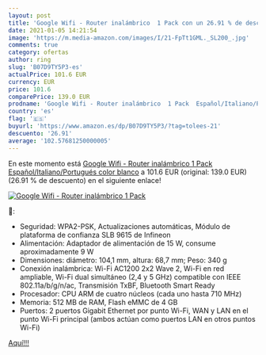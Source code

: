 ```yaml
---
layout: post
title: 'Google Wifi - Router inalámbrico  1 Pack con un 26.91 % de descuento'
date: 2021-01-05 14:21:54
image: 'https://m.media-amazon.com/images/I/21-FpTt1GML._SL200_.jpg'
comments: true
category: ofertas
author: ring
slug: 'B07D9TY5P3-es'
actualPrice: 101.6 EUR
currency: EUR
price: 101.6
comparePrice: 139.0 EUR
prodname: 'Google Wifi - Router inalámbrico  1 Pack  Español/Italiano/Portugués   color blanco'
country: 'es'
flag: '🇪🇸'
buyurl: 'https://www.amazon.es/dp/B07D9TY5P3/?tag=tolees-21'
descuento: '26.91'
average: '102.57681250000005'
---
```


En este momento está [Google Wifi - Router inalámbrico  1 Pack  Español/Italiano/Portugués   color blanco](https://www.amazon.es/dp/B07D9TY5P3/?tag=tolees-21) a 101.6 EUR (original: 139.0 EUR) (26.91 %  de descuento) en el siguiente enlace!

[![Google Wifi - Router inalámbrico  1 Pack](https://m.media-amazon.com/images/I/21-FpTt1GML._SL200_.jpg)](https://www.amazon.es/dp/B07D9TY5P3/?tag=tolees-21)

🔎:

- Seguridad: WPA2-PSK, Actualizaciones automáticas, Módulo de plataforma de confianza SLB 9615 de Infineon
- Alimentación: Adaptador de alimentación de 15 W, consume aproximadamente 9 W
- Dimensiones: diámetro: 104,1 mm, altura: 68,7 mm; Peso: 340 g
- Conexión inalámbrica: Wi-Fi AC1200 2x2 Wave 2, Wi-Fi en red ampliable, Wi-Fi dual simultáneo (2,4 y 5 GHz) compatible con IEEE 802.11a/b/g/n/ac, Transmisión TxBF, Bluetooth Smart Ready
- Procesador: CPU ARM de cuatro núcleos (cada uno hasta 710 MHz)
- Memoria: 512 MB de RAM, Flash eMMC de 4 GB
- Puertos: 2 puertos Gigabit Ethernet por punto Wi-Fi, WAN y LAN en el punto Wi-Fi principal (ambos actúan como puertos LAN en otros puntos Wi-Fi)

[Aquí!!!](https://www.amazon.es/dp/B07D9TY5P3/?tag=tolees-21)
